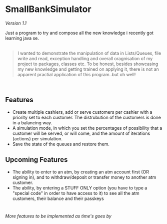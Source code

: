 # SmallBankSimulator 
_Version 1.1_



Just a program to try and compose all the new knowledge i recently got learning java se. 
<br><br>
>I wanted to demonstrate the manipulation of  data in Lists/Queues, file write and read, exception handling and overall oragnisation of my project to packages, classes etc.
To be honest, besides showcasing my new knowledge and getting trained on applying it, there is not an apparent practial application of this program..but oh well!

<br>

## Features

- Create multiple cashiers, add or serve customers per cashier with a priority set to each customer. The distrubution of the customers is done in a balancing way.
- A simulation mode, in which you set the percentages of possibility that a customer will be served, or will come, and the amount of iterations (actions) per simulation.
- Save the state of the queues and restore them.

## Upcoming Features

- The ability to enter to an atm, by creating an atm account first (OR signing in), and to withdraw/deposit or transfer money to another atm customer.
-  The ability, by entering a STUFF ONLY option (you have to type a "special code" in order to have access to it) to see all the atm customers, their balance and their passkeys
  
#
_More features to be implemented as time's goes by_
